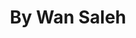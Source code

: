 ---
id: wansaleh
title: By Wan Saleh
url: https://by.wansaleh.com
thumbnail: https://res.cloudinary.com/wansaleh/image/upload/c_scale,w_600/f_auto/site-v4/projects/wansaleh-v4-3.png
tags:
- Personal
publishedAt: 2021-12-20T00:00:00.000Z
stack:
- React
- Next.js
description: By Wan Saleh is my personal and official web site.
---